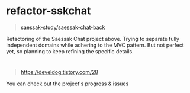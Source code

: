 # refactor-sskchat



> <a href="https://github.com/saessak-study/saessak-chat-back">saessak-study/saessak-chat-back</a>


Refactoring of the Saessak Chat project above.
Trying to separate fully independent domains while adhering to the MVC pattern. 
But not perfect yet, so planning to keep refining the specific details.

#


> <a href="https://develdog.tistory.com/28" target="_blank"> https://develdog.tistory.com/28</a>


You can check out the project's progress & issues
